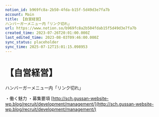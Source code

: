 ```yaml
---
notion_id: b969fc8a-2b50-4fda-b15f-5d49d3e7fa7b
account: Main
title: 【自営経営】
ハンバーガーメニュー内「リンク切れ」
url: https://www.notion.so/b969fc8a2b504fdab15f5d49d3e7fa7b
created_time: 2023-07-26T20:01:00.000Z
last_edited_time: 2023-08-03T09:46:00.000Z
sync_status: placeholder
sync_time: 2025-07-12T15:01:15.098953
---
```

# 【自営経営】
ハンバーガーメニュー内「リンク切れ」

・働く魅力
・募集要項
[http://sch.gussan-website-wp.blog/recruit/development/management/](http://sch.gussan-website-wp.blog/recruit/development/management/)